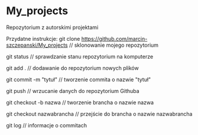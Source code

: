 # My_projects
Repozytorium z autorskimi projektami

Przydatne instrukcje:
git clone https://github.com/marcin-szczepanski/My_projects // sklonowanie mojego repozytorium

git status // sprawdzanie stanu repozytorium na komputerze

git add . // dodawanie do repozytorium nowych plików

git commit -m "tytuł" // tworzenie commita o nazwie "tytuł"

git push // wrzucanie danych do repozytorium Githuba

git checkout -b nazwa // tworzenie brancha o nazwie nazwa

git checkout nazwabrancha // przejście do brancha o nazwie nazwabrancha

git log // informacje o commitach